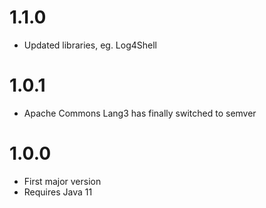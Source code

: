 # 1.1.0
* Updated libraries, eg. Log4Shell

# 1.0.1
* Apache Commons Lang3 has finally switched to semver

# 1.0.0
* First major version
* Requires Java 11

